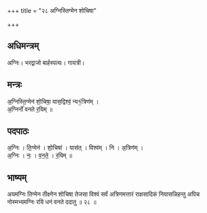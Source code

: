 +++
title = "२८ अग्निस्तिग्मेन शोचिषा"

+++
## अधिमन्त्रम्
अग्निः। भरद्वाजो बार्हस्पत्यः। गायत्री।

## मन्त्रः
अ॒ग्निस्ति॒ग्मेन॑ शो॒चिषा॒ यास॒द्विश्वं॒ न्य१॒॑त्रिण॑म् ।  
अ॒ग्निर्नो॑ वनते र॒यिम् ॥

## पदपाठः
अ॒ग्निः । ति॒ग्मेन॑ । शो॒चिषा॑ । यास॑त् । विश्व॑म् । नि । अ॒त्रिण॑म् ।  
अ॒ग्निः । नः॒ । व॒न॒ते॒ । र॒यिम् ॥

## भाष्यम्
अयमग्निः तिग्मेन तीक्ष्णेन शोचिषा तेजसा विश्वं सर्वं अत्रिणमत्तारं राक्षसादिकं नियासन्निहन्तु अपिच नोस्मभ्यमग्निः रयिं धनं वनते ददातु ॥ २८ ॥
